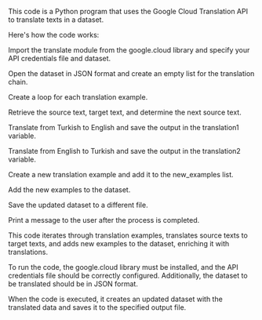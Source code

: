 
This code is a Python program that uses the Google Cloud Translation API to translate texts in a dataset.

Here's how the code works:

Import the translate module from the google.cloud library and specify your API credentials file and dataset.

Open the dataset in JSON format and create an empty list for the translation chain.

Create a loop for each translation example.

Retrieve the source text, target text, and determine the next source text.

Translate from Turkish to English and save the output in the translation1 variable.

Translate from English to Turkish and save the output in the translation2 variable.

Create a new translation example and add it to the new_examples list.

Add the new examples to the dataset.

Save the updated dataset to a different file.

Print a message to the user after the process is completed.

This code iterates through translation examples, translates source texts to target texts, and adds new examples to the dataset, enriching it with translations.

To run the code, the google.cloud library must be installed, and the API credentials file should be correctly configured. Additionally, the dataset to be translated should be in JSON format.

When the code is executed, it creates an updated dataset with the translated data and saves it to the specified output file.
